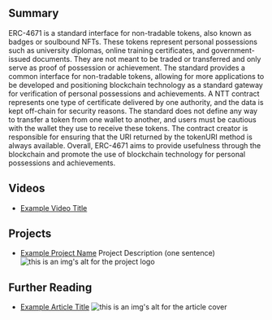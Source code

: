 ## Summary

ERC-4671 is a standard interface for non-tradable tokens, also known as badges or soulbound NFTs. These tokens represent personal possessions such as university diplomas, online training certificates, and government-issued documents. They are not meant to be traded or transferred and only serve as proof of possession or achievement. The standard provides a common interface for non-tradable tokens, allowing for more applications to be developed and positioning blockchain technology as a standard gateway for verification of personal possessions and achievements. A NTT contract represents one type of certificate delivered by one authority, and the data is kept off-chain for security reasons. The standard does not define any way to transfer a token from one wallet to another, and users must be cautious with the wallet they use to receive these tokens. The contract creator is responsible for ensuring that the URI returned by the tokenURI method is always available. Overall, ERC-4671 aims to provide usefulness through the blockchain and promote the use of blockchain technology for personal possessions and achievements.

## Videos

- [Example Video Title](https://www.youtube.com/watch?v=TDGq4aeevgY)

## Projects

- [Example Project Name](https://xxxx.xxx/xxxxx) Project Description (one sentence) ![this is an img's alt for the project logo](https://xxxx.xxx/project-logo.xxx)

## Further Reading

- [Example Article Title](https://xxxx.xxx/xxxxx) ![this is an img's alt for the article cover](https://xxxx.xxx/article-cover.xxx)
